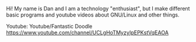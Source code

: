 Hi! My name is Dan and I am a technology "enthusiast", but I make different basic programs and youtube videos about GNU/Linux and other things.

Youtube: Youtube/Fantastic Doodle
https://www.youtube.com/channel/UCLgHoTMyzyIpEPKstVqEAOA

